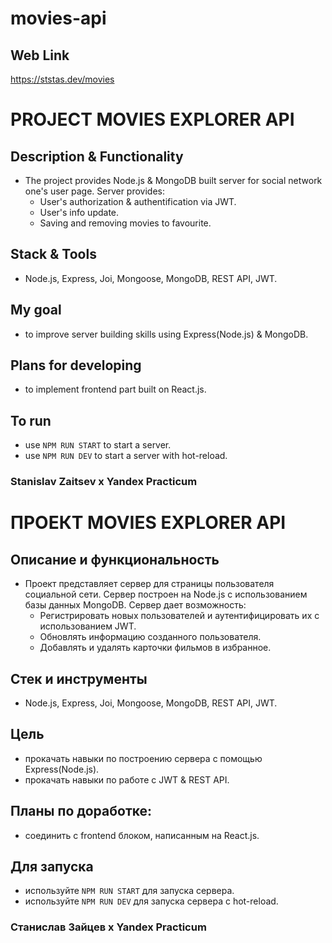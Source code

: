 # movies-api

## Web Link
https://ststas.dev/movies


# PROJECT MOVIES EXPLORER API

## Description & Functionality
* The project provides Node.js & MongoDB built server for social network one's user page. 
  Server provides:
  * User's authorization & authentification via JWT. 
  * User's info update.
  * Saving and removing movies to favourite.


## Stack & Tools
* Node.js, Express, Joi, Mongoose, MongoDB, REST API, JWT.

## My goal
* to improve server building skills using Express(Node.js) & MongoDB.

## Plans for developing
* to implement frontend part built on React.js.

## To run
* use `NPM RUN START` to start a server.
* use `NPM RUN DEV` to start a server with hot-reload.

### Stanislav Zaitsev х Yandex Practicum 


# ПРОЕКТ MOVIES EXPLORER API

## Описание и функциональность
* Проект представляет сервер для страницы пользователя социальной сети. Сервер построен на Node.js с использованием базы данных MongoDB.
  Сервер дает возможность:
  * Регистрировать новых пользователей и аутентифицировать их с использованием JWT.
  * Обновлять информацию созданного пользователя.
  * Добавлять и удалять карточки фильмов в избранное.

## Стек и инструменты
* Node.js, Express, Joi, Mongoose, MongoDB, REST API, JWT.

## Цель
* прокачать навыки по построению сервера с помощью Express(Node.js).
* прокачать навыки по работе с JWT & REST API.

## Планы по доработке:  
* соединить c frontend блоком, написанным на React.js.

## Для запуска
* используйте `NPM RUN START` для запуска сервера.
* используйте `NPM RUN DEV` для запуска сервера с hot-reload.


### Станислав Зайцев х Yandex Practicum 
